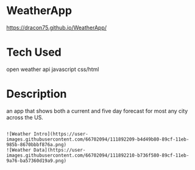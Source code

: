 # WeatherApp
https://dracon75.github.io/WeatherApp/

# Tech Used
open weather api
javascript
css/html

# Description
an app that shows both a current and five day forecast for most any city across the US.


```

![Weather Intro](https://user-images.githubusercontent.com/66702094/111892209-b4d49b80-89cf-11eb-985b-8670bbbf876a.png)
![Weather Data](https://user-images.githubusercontent.com/66702094/111892210-b736f580-89cf-11eb-9a76-ba57360d19a9.png)
